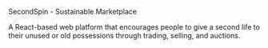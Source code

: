SecondSpin - Sustainable Marketplace

A React-based web platform that encourages people to give a second life to their unused or old possessions through trading, selling, and auctions.
